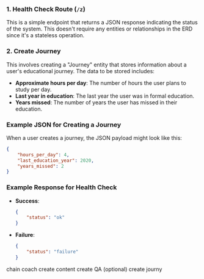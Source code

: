 
### 1. Health Check Route (`/z`)
This is a simple endpoint that returns a JSON response indicating the status of the system. This doesn't require any entities or relationships in the ERD since it's a stateless operation.

### 2. Create Journey
This involves creating a "Journey" entity that stores information about a user's educational journey. The data to be stored includes:
- **Approximate hours per day**: The number of hours the user plans to study per day.
- **Last year in education**: The last year the user was in formal education.
- **Years missed**: The number of years the user has missed in their education.

### Example JSON for Creating a Journey

When a user creates a journey, the JSON payload might look like this:

```json
{
    "hours_per_day": 4,
    "last_education_year": 2020,
    "years_missed": 2
}
```

### Example Response for Health Check

- **Success**:
  ```json
  {
      "status": "ok"
  }
  ```

- **Failure**:
  ```json
  {
      "status": "failure"
  }
  ```


chain coach
create content
create QA (optional)
create journy
